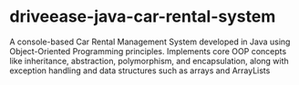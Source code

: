 # driveease-java-car-rental-system
A console-based Car Rental Management System developed in Java using Object-Oriented Programming principles. Implements core OOP concepts like inheritance, abstraction, polymorphism, and encapsulation, along with exception handling and data structures such as arrays and ArrayLists
